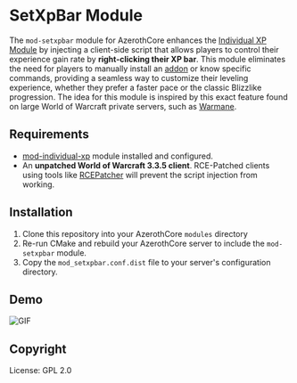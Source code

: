 # SetXpBar Module

The `mod-setxpbar` module for AzerothCore enhances the [Individual XP Module](https://github.com/azerothcore/mod-individual-xp) by injecting a client-side script that allows players to control their experience gain rate by **right-clicking their XP bar**. This module eliminates the need for players to manually install an [addon](https://github.com/brian8544/SetXpBar) or know specific commands, providing a seamless way to customize their leveling experience, whether they prefer a faster pace or the classic Blizzlike progression. The idea for this module is inspired by this exact feature found on large World of Warcraft private servers, such as [Warmane](https://www.warmane.com/).

## Requirements
- [mod-individual-xp](https://github.com/azerothcore/mod-individual-xp) module installed and configured.
- An **unpatched World of Warcraft 3.3.5 client**. RCE-Patched clients using tools like [RCEPatcher](https://github.com/stoneharry/RCEPatcher) will prevent the script injection from working.

## Installation
1. Clone this repository into your AzerothCore `modules` directory
2. Re-run CMake and rebuild your AzerothCore server to include the `mod-setxpbar` module.
3. Copy the `mod_setxpbar.conf.dist` file to your server's configuration directory.

## Demo
![GIF](https://i.imgur.com/gctjFVh.gif)

## Copyright
License: GPL 2.0